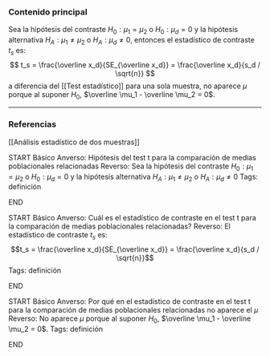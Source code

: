### Contenido principal

Sea la hipótesis del contraste $H_0 : \mu_1 = \mu_2$ o $H_0 : \mu_d = 0$ y la hipótesis alternativa $H_A: \mu_1 \not = \mu_2$ o $H_A : \mu_d \not = 0$, entonces el estadístico de contraste $t_s$ es:
$$
t_s = \frac{\overline x_d}{SE_{\overline x_d}} = \frac{\overline x_d}{s_d / \sqrt{n}}
$$
a diferencia del [[Test estadístico]] para una sola muestra, no aparece $\mu$ porque al suponer $H_0$, $\overline \mu_1 - \overline \mu_2 = 0$.

--- 
### Referencias

[[Análisis estadístico de dos muestras]]

START
Básico
Anverso: Hipótesis del test t para la comparación de medias poblacionales relacionadas
Reverso: Sea la hipótesis del contraste $H_0 : \mu_1 = \mu_2$ o $H_0 : \mu_d = 0$ y la hipótesis alternativa $H_A: \mu_1 \not = \mu_2$ o $H_A : \mu_d \not = 0$
Tags: definición
<!--ID: 1704379117020-->
END

START
Básico
Anverso: Cuál es el estadístico de contraste en el test t para la comparación de medias poblacionales relacionadas?
Reverso: El estadístico de contraste $t_s$ es:
$$t_s = \frac{\overline x_d}{SE_{\overline x_d}} = \frac{\overline x_d}{s_d / \sqrt{n}}$$
Tags: definición
<!--ID: 1704379117028-->
END

START
Básico
Anverso: Por qué en el estadístico de contraste en el test t para la comparación de medias poblacionales relacionadas no aparece el $\mu$
Reverso: No aparece $\mu$ porque al suponer $H_0$, $\overline \mu_1 - \overline \mu_2 = 0$.
Tags: definición
<!--ID: 1704379117038-->
END
